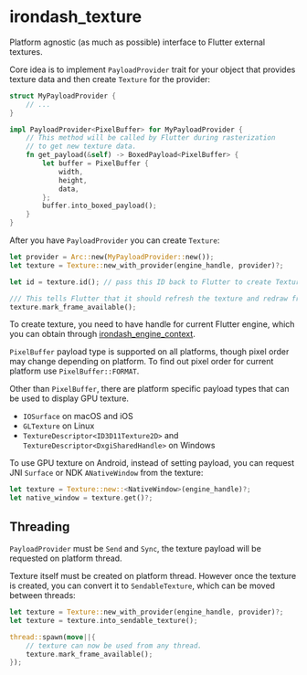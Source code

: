 # irondash_texture

Platform agnostic (as much as possible) interface to Flutter external textures.

Core idea is to implement `PayloadProvider` trait for your object that
provides texture data and then create `Texture` for the provider:

```rust
struct MyPayloadProvider {
    // ...
}

impl PayloadProvider<PixelBuffer> for MyPayloadProvider {
    // This method will be called by Flutter during rasterization
    // to get new texture data.
    fn get_payload(&self) -> BoxedPayload<PixelBuffer> {
        let buffer = PixelBuffer {
            width,
            height,
            data,
        };
        buffer.into_boxed_payload();
    }
}
```

After you have `PayloadProvider` you can create `Texture`:

```rust
let provider = Arc::new(MyPayloadProvider::new());
let texture = Texture::new_with_provider(engine_handle, provider)?;

let id = texture.id(); // pass this ID back to Flutter to create Texture widget.

/// This tells Flutter that it should refresh the texture and redraw frame.
texture.mark_frame_available();
```

To create texture, you need to have handle for current Flutter engine, which you can obtain through [irondash_engine_context](https://github.com/irondash/irondash/tree/main/engine_context).

`PixelBuffer` payload type is supported on all platforms, though pixel order may change depending on platform. To find out pixel order for current platform use `PixelBuffer::FORMAT`.

Other than `PixelBuffer`, there are platform specific payload types that can be used to display GPU texture.

- `IOSurface` on macOS and iOS
- `GLTexture` on Linux
- `TextureDescriptor<ID3D11Texture2D>` and `TextureDescriptor<DxgiSharedHandle>` on Windows

To use GPU texture on Android, instead of setting payload, you can request JNI `Surface` or NDK `ANativeWindow` from the texture:

```rust
let texture = Texture::new::<NativeWindow>(engine_handle)?;
let native_window = texture.get()?;
```

## Threading

`PayloadProvider` must be `Send` and `Sync`, the texture payload will be requested on platform thread.

Texture itself must be created on platform thread. However once the texture is
created, you can convert it to `SendableTexture`, which can be moved between threads:

```rust
let texture = Texture::new_with_provider(engine_handle, provider)?;
let texture = texture.into_sendable_texture();

thread::spawn(move||{
    // texture can now be used from any thread.
    texture.mark_frame_available();
});
```
